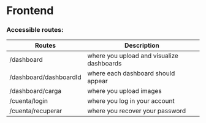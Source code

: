# Frontend

### Accessible routes:
| Routes | Description |
| --- | --- |
| /dashboard | where you upload and visualize dashboards |
| /dashboard/dashboardId | where each dashboard should appear |
| /dashboard/carga | where you upload images |
| /cuenta/login | where you log in your account |
| /cuenta/recuperar | where you recover your password |